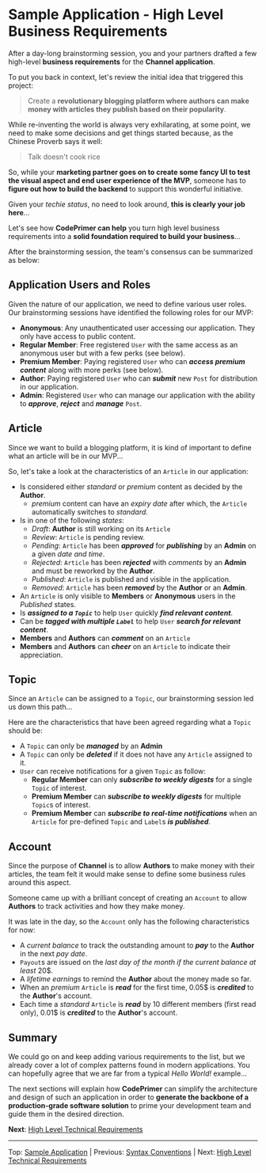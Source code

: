 # Sample Application - High Level Business Requirements
After a day-long brainstorming session, you and your partners drafted a few high-level **business requirements** for the **Channel application**.

To put you back in context, let's review the initial idea that triggered this project: 
> Create a **revolutionary blogging platform where authors can make money with articles they publish based on their popularity**. 

While re-inventing the world is always very exhilarating, at some point, we need to make some decisions and get things started because, as the Chinese Proverb says it well:
> Talk doesn't cook rice
 
So, while your **marketing partner goes on to create some fancy UI to test the visual aspect and end user experience of the MVP**, someone has to **figure out how to build the backend** to support this wonderful initiative.

Given your *techie status*, no need to look around, **this is clearly your job here**...

Let's see how **CodePrimer can help** you turn high level business requirements into a **solid foundation required to build your business**...

After the brainstorming session, the team's consensus can be summarized as below:
 
## Application Users and Roles   
Given the nature of our application, we need to define various user roles. Our brainstorming sessions have identified the following roles for our MVP:

 - **Anonymous**: Any unauthenticated user accessing our application. They only have access to public content.
 - **Regular Member**: Free registered `User` with the same access as an anonymous user but with a few perks (see below).
 - **Premium Member**: Paying registered `User` who can _**access premium content**_ along with more perks (see below).
 - **Author**: Paying registered `User` who can _**submit**_ new `Post` for distribution in our application.
 - **Admin**: Registered `User` who can manage our application with the ability to _**approve**_, _**reject**_ and _**manage**_ `Post`.

## Article
Since we want to build a blogging platform, it is kind of important to define what an article will be in our MVP...

So, let's take a look at the characteristics of an `Article` in our application:
 - Is considered either *standard* or *premium* content as decided by the **Author**.
   - *premium* content can have an *expiry date* after which, the `Article` automatically switches to *standard*.
 - Is in one of the following *states*:
   - *Draft*: **Author** is still working on its `Article`  
   - *Review*: `Article` is pending review.
   - *Pending*: `Article` has been _**approved**_ for _**publishing**_ by an **Admin** on a given *date and time*.
   - *Rejected*: `Article` has been _**rejected**_ with *comments* by an **Admin** and must be reworked by the **Author**. 
   - *Published*: `Article` is published and visible in the application.
   - *Removed*: `Article` has been _**removed**_ by the **Author** or an **Admin**.
 - An `Article` is only visible to **Members** or **Anonymous** users in the *Published* states. 
 - Is _**assigned to a `Topic`**_ to help `User` quickly _**find relevant content**_.
 - Can be _**tagged with multiple `Label`**_ to help `User` _**search for relevant content**_.
 - **Members** and **Authors** can _**comment**_ on an `Article`
 - **Members** and **Authors** can _**cheer**_ on an `Article` to indicate their appreciation.
 
## Topic
Since an `Article` can be assigned to a `Topic`, our brainstorming session led us down this path...

Here are the characteristics that have been agreed regarding what a `Topic` should be:
 - A `Topic` can only be _**managed**_ by an **Admin**
 - A `Topic` can only be _**deleted**_ if it does not have any `Article` assigned to it.
 - `User` can receive notifications for a given `Topic` as follow:
   - **Regular Member** can only _**subscribe to weekly digests**_ for a single `Topic` of interest.
   - **Premium Member** can _**subscribe to weekly digests**_ for multiple `Topic`s of interest.
   - **Premium Member** can _**subscribe to real-time notifications**_ when an `Article` for pre-defined `Topic` and `Label`s _**is published**_.
   
## Account
Since the purpose of **Channel** is to allow **Authors** to make money with their articles, the team felt it would make sense to define some business rules around this aspect.

Someone came up with a brilliant concept of creating an `Account` to allow **Authors** to track activities and how they make money.

It was late in the day, so the `Account` only has the following characteristics for now:
 - A *current balance* to track the outstanding amount to _**pay**_ to the **Author** in the next *pay date*.
 - `Payout`s are issued on the *last day of the month if the current balance at least* 20$.
 - A *lifetime earnings* to remind the **Author** about the money made so far.
 - When an *premium* `Article` is _**read**_ for the first time, 0.05$ is _**credited**_ to the **Author**'s account.
 - Each time a *standard* `Article` is _**read**_ by 10 different members (first read only), 0.01$ is _**credited**_ to the **Author**'s account.
 
 
 ## Summary
 We could go on and keep adding various requirements to the list, but we already cover a lot of complex patterns found in modern applications. 
 You can hopefully agree that we are far from a typical *Hello World!* example...
 
 The next sections will explain how **CodePrimer** can simplify the architecture and design of such an application in order to **generate the backbone of a production-grade software solution** to prime your development team and guide them in the desired direction.
 
 **Next**: [High Level Technical Requirements](TechnicalRequirements.md)
 
 ---
 Top: [Sample Application](Index.md) | Previous: [Syntax Conventions](Syntax.md) | Next: [High Level Technical Requirements](TechnicalRequirements.md)
